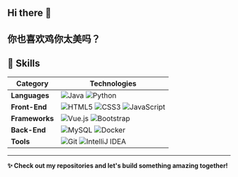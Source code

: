 ## Hi there 👋
## 你也喜欢鸡你太美吗？

<!--
**OnlyFinality/OnlyFinality** is a ✨ _special_ ✨ repository because its `README.md` (this file) appears on your GitHub profile.

Here are some ideas to get you started:

- 🔭 I’m currently working on ...
- 🌱 I’m currently learning ...
- 👯 I’m looking to collaborate on ...
- 🤔 I’m looking for help with ...
- 💬 Ask me about ...
- 📫 How to reach me: ...
- 😄 Pronouns: ...
- ⚡ Fun fact: ...
-->


## 🔧 Skills
| **Category**       | **Technologies**                                                                 |
|---------------------|---------------------------------------------------------------------------------|
| **Languages**       | ![Java](https://img.shields.io/badge/Java-007396?style=flat&logo=java) ![Python](https://img.shields.io/badge/Python-3776AB?style=flat&logo=python) |
| **Front-End**       | ![HTML5](https://img.shields.io/badge/HTML5-E34F26?style=flat&logo=html5) ![CSS3](https://img.shields.io/badge/CSS3-1572B6?style=flat&logo=css3) ![JavaScript](https://img.shields.io/badge/JavaScript-F7DF1E?style=flat&logo=javascript) |
| **Frameworks**      | ![Vue.js](https://img.shields.io/badge/Vue.js-35495E?style=flat&logo=vue.js) ![Bootstrap](https://img.shields.io/badge/Bootstrap-7952B3?style=flat&logo=bootstrap) |
| **Back-End**        | ![MySQL](https://img.shields.io/badge/MySQL-4479A1?style=flat&logo=mysql) ![Docker](https://img.shields.io/badge/Docker-2496ED?style=flat&logo=docker) |
| **Tools**           | ![Git](https://img.shields.io/badge/Git-F05032?style=flat&logo=git) ![IntelliJ IDEA](https://img.shields.io/badge/IntelliJ_IDEA-000000?style=flat&logo=intellij-idea) |


---

**✨ Check out my repositories and let's build something amazing together!**
